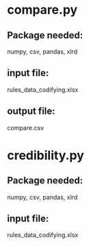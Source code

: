# compare.py
## Package needed:   
numpy, csv, pandas, xlrd
## input file: 
rules_data_codifying.xlsx
## output file:
compare.csv

# credibility.py
## Package needed:   
numpy, csv, pandas, xlrd
## input file:
rules_data_codifying.xlsx
